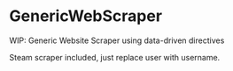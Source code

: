 # GenericWebScraper
WIP: Generic Website Scraper using data-driven directives

Steam scraper included, just replace user with username.

